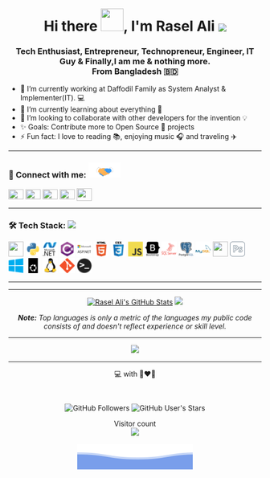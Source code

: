 <h1 align="center">
  Hi there <a href="#"><img src="https://raw.githubusercontent.com/raselalioff/raselalioff/main/.github/images/hand_wave.gif" width="45px" height="45px"/></a>, I'm Rasel Ali
  <img align="center" src="https://readme-typing-svg.herokuapp.com?font=Satisfy&color=%2338C2FF&size=35&center=true&vCenter=true&height=60&width=600&lines=System+Implementor+Analyst;Odoo+Analyst;Python+Learner;Tech+Enthusiast;Entrepreneur;Technopreneur"></img>
</h1>

<h3 align="center">Tech Enthusiast, Entrepreneur, Technopreneur, Engineer, IT Guy & Finally,I am me & nothing more. <br/>From Bangladesh 🇧🇩</h3>
<!-- 
[![website](https://img.shields.io/website?label=RaselAli.com&style=for-the-badge&url=https%3A%2F%2Fraselali.com)](https://raselali.com)
[![Twitter Follow](https://img.shields.io/twitter/follow/raselali24?color=1DA1F2&logo=twitter&style=for-the-badge)](https://twitter.com/intent/follow?original_referer=https%3A%2F%2Fgithub.com%2Fraselali24&screen_name=Rasel ALi)
 -->
<!-- --- -->

<!--
<a href="#"><img src="https://raw.githubusercontent.com/JeshadKhan/jeshadkhan/main/.github/images/dev_working.gif" height="125" align="right"/></a>
-->

- 🔭 I’m currently working at Daffodil Family as System Analyst & Implementer(IT). 💻
- 🌱 I’m currently learning about everything 💫
- 👯 I’m looking to collaborate with other developers for the invention 💡
- ✨ Goals: Contribute more to Open Source 🎯 projects
- ⚡ Fun fact: I love to reading 📚, enjoying music 🎧 and traveling ✈️


<!--
![Github activity graph](https://activity-graph.herokuapp.com/graph?username=JeshadKhan&theme=react-dark&hide_border=true&color=BDDFFF&line=6E93B5&point=BDDFFF)
-->
<!-- [![Jeshad Khan's github activity graph](https://activity-graph.herokuapp.com/graph?username=JeshadKhan&theme=react-dark)](https://github.com/JeshadKhan/github-readme-activity-graph) -->

---

### 🔌 Connect with me: <a href="#"><img src="https://raw.githubusercontent.com/JeshadKhan/jeshadkhan/main/.github/images/handshake.gif" height="30px"></a>
<p>
<!--   <a style="text-decoration: none;" href="https://jeshadkhan.github.io" target="blank" title="Personal Portfolio">
    <img align="center" src="https://raw.githubusercontent.com/iconic/open-iconic/master/svg/globe.svg" height="20" width="30" />
  </a> -->
  <a style="text-decoration: none;" href="https://linkedin.com/in/raselalioff" target="blank" title="LinkedIn">
    <img align="center" src="https://cdn.jsdelivr.net/npm/simple-icons@3.0.1/icons/linkedin.svg" height="20" width="30" />
  </a>
  <a style="text-decoration: none;" href="https://github.com/raselalioff" target="blank" title="GutHub">
    <img align="center" src="https://cdn.jsdelivr.net/npm/simple-icons@3.0.1/icons/github.svg" height="20" width="30" />
  </a>
  <a style="text-decoration: none;" href="https://twitter.com/raselalioff" target="blank" title="Twitter">
    <img align="center" src="https://cdn.jsdelivr.net/npm/simple-icons@3.0.1/icons/twitter.svg" height="20" width="30" />
  </a>
  <a style="text-decoration: none;" href="https://facebook.com/raselalioff" target="blank" title="Facebook">
    <img align="center" src="https://cdn.jsdelivr.net/npm/simple-icons@3.0.1/icons/facebook.svg" height="20" width="30" />
  </a>
  <a style="text-decoration: none;" href="https://youtube.com/raselthebillionsdream7729" target="blank" title="YouTube">
    <img align="center" src="https://cdn.jsdelivr.net/npm/simple-icons@3.0.1/icons/youtube.svg" height="25" width="30" />
  </a>
</p>

---

### 🛠️ Tech Stack: <a href="#"><img src="https://media2.giphy.com/media/QssGEmpkyEOhBCb7e1/giphy.gif?cid=ecf05e47a0n3gi1bfqntqmob8g9aid1oyj2wr3ds3mg700bl&rid=giphy.gif" height="30px"></a>
<p>
  <img width="30" height="30" src="https://code.visualstudio.com/favicon.ico"/>
  <img width="30" height="30" src="https://raw.githubusercontent.com/devicons/devicon/master/icons/python/python-original.svg"/>
  <img width="30" height="30" src="https://raw.githubusercontent.com/devicons/devicon/master/icons/dot-net/dot-net-original-wordmark.svg"/>
  <img width="30" height="30" src="https://raw.githubusercontent.com/devicons/devicon/master/icons/csharp/csharp-original.svg"/>
  <img width="30" height="30" src="https://raw.githubusercontent.com/github/explore/80688e429a7d4ef2fca1e82350fe8e3517d3494d/topics/aspnet/aspnet.png"/>
  <img width="30" height="30" src="https://raw.githubusercontent.com/devicons/devicon/master/icons/html5/html5-original-wordmark.svg"/>
  <img width="30" height="30" src="https://raw.githubusercontent.com/devicons/devicon/master/icons/css3/css3-original-wordmark.svg"/>
  <img width="30" height="30" src="https://raw.githubusercontent.com/devicons/devicon/master/icons/javascript/javascript-original.svg"/>
  <img width="30" height="30" src="https://raw.githubusercontent.com/devicons/devicon/master/icons/bootstrap/bootstrap-plain-wordmark.svg"/>
  <img width="30" height="30" src="https://raw.githubusercontent.com/devicons/devicon/master/icons/microsoftsqlserver/microsoftsqlserver-plain-wordmark.svg"/>
  <img width="30" height="30" src="https://raw.githubusercontent.com/devicons/devicon/master/icons/postgresql/postgresql-original-wordmark.svg"/>
  <img width="30" height="30" src="https://raw.githubusercontent.com/devicons/devicon/master/icons/mysql/mysql-original-wordmark.svg"/>
  <img width="30" height="30" src="https://www.vectorlogo.zone/logos/getpostman/getpostman-icon.svg"/>
  <img width="30" height="30" src="https://raw.githubusercontent.com/devicons/devicon/master/icons/photoshop/photoshop-line.svg"/>
  <img width="30" height="30" src="https://raw.githubusercontent.com/devicons/devicon/master/icons/windows8/windows8-original.svg"/>
  <img width="30" height="30" src="https://raw.githubusercontent.com/devicons/devicon/master/icons/ubuntu/ubuntu-plain.svg"/>
  <img width="30" height="30" src="https://raw.githubusercontent.com/devicons/devicon/master/icons/linux/linux-original.svg"/>
  <img width="30" height="30" src="https://raw.githubusercontent.com/devicons/devicon/master/icons/git/git-original.svg"/>
  <img width="30" height="30" src="https://raw.githubusercontent.com/github/explore/80688e429a7d4ef2fca1e82350fe8e3517d3494d/topics/terminal/terminal.png"/>
<!--   <img height="30" src="https://upload.wikimedia.org/wikipedia/commons/5/50/Odoo_logo.svg"/> -->
</p>

---

<!--
### 📕 Latest Blog Posts

- [📝 Title 1](https://www.youtube.com/watch?v=7o5oMD9BCjs)
- [📝 Title 2](https://www.youtube.com/watch?v=7o5oMD9BCjs)

➡️ [More...](https://youtube.com/jeshadkhan)


--- 
-->

---

<div align="center">
  <a href="#"><img alt="Rasel Ali's GitHub Stats" src="https://github-readme-stats.vercel.app/api?username=raselalioff&show_icons=true&include_all_commits=true&count_private=true&theme=react&show_icons=true&hide_border=true" height="170"/></a>
  <a href="#"><img src="https://github-readme-stats.vercel.app/api/top-langs/?username=raselalioff&theme=react&langs_count=10&layout=compact&hide_border=true" height="170"/></a>
  
  <i><b>Note:</b> Top languages is only a metric of the languages my public code consists of and doesn't reflect experience or skill level.</i>
</div>

---

<div align="center">
  <a href="#"><img src="https://media.giphy.com/media/vmGjjH1XOjViEfbBfZ/giphy.gif" width="128"></a>
</div>

---

<p align="center">
💻 with 💚❤️💚
</p>
<br/>
<p align="center">
  <img alt="GitHub Followers" src="https://img.shields.io/github/followers/raselalioff?style=social"/>
  <img alt="GitHub User's Stars" src="https://img.shields.io/github/stars/raselalioff?style=social"/>
</p>
<p align="center"> 
  Visitor count<br>
  <a href="#"><img src="https://profile-counter.glitch.me/raselalioff/count.svg"/></a>
</p>
<div align="center">
  <a href="#"><img src="https://raw.githubusercontent.com/JeshadKhan/jeshadkhan/main/.github/images/footer.svg"/></a>
</div>


